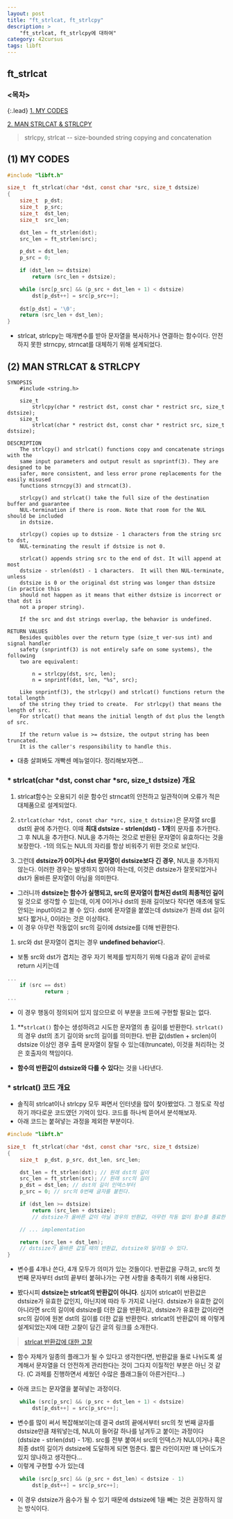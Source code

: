 ```yaml
---
layout: post
title: "ft_strlcat, ft_strlcpy"
description: >
    "ft_strlcat, ft_strlcpy에 대하여"
category: 42cursus
tags: libft
---
```


## ft_strlcat

### <목차>
{:.lead}
[1. MY CODES](#1-my-codes)

[2. MAN STRLCAT & STRLCPY](#2-man-strlcat--strlcpy)

> strlcpy, strlcat -- size-bounded string copying and concatenation

## (1) MY CODES
~~~c
#include "libft.h"

size_t	ft_strlcat(char *dst, const char *src, size_t dstsize)
{
	size_t	p_dst;
	size_t	p_src;
	size_t	dst_len;
	size_t	src_len;

	dst_len = ft_strlen(dst);
	src_len = ft_strlen(src);

	p_dst = dst_len;
	p_src = 0;

	if (dst_len >= dstsize)
		return (src_len + dstsize);

	while (src[p_src] && (p_src + dst_len + 1) < dstsize)
		dst[p_dst++] = src[p_src++];
		
	dst[p_dst] = '\0';
	return (src_len + dst_len);
}
~~~
- strlcat, strlcpy는 매개변수를 받아 문자열을 복사하거나 연결하는 함수이다. 안전하지 못한 strncpy, strncat를 대체하기 위해 설계되었다.

## (2) MAN STRLCAT & STRLCPY
~~~plain
SYNOPSIS
	#include <string.h>

	size_t
		strlcpy(char * restrict dst, const char * restrict src, size_t dstsize);
	size_t
		strlcat(char * restrict dst, const char * restrict src, size_t dstsize);

DESCRIPTION
	The strlcpy() and strlcat() functions copy and concatenate strings with the 
	same input parameters and output result as snprintf(3). They are designed to be 
	safer, more consistent, and less error prone replacements for the easily misused
	functions strncpy(3) and strncat(3).

	strlcpy() and strlcat() take the full size of the destination buffer and guarantee 
	NUL-termination if there is room. Note that room for the NUL should be included 
	in dstsize.

	strlcpy() copies up to dstsize - 1 characters from the string src to dst, 
	NUL-terminating the result if dstsize is not 0.

	strlcat() appends string src to the end of dst. It will append at most 
	dstsize - strlen(dst) - 1 characters.  It will then NUL-terminate, unless
	dstsize is 0 or the original dst string was longer than dstsize (in practice this 
	should not happen as it means that either dstsize is incorrect or that dst is 
	not a proper string).

	If the src and dst strings overlap, the behavior is undefined.

RETURN VALUES
	Besides quibbles over the return type (size_t ver-sus int) and signal handler 
	safety (snprintf(3) is not entirely safe on some systems), the following 
	two are equivalent:

		n = strlcpy(dst, src, len);
		n = snprintf(dst, len, "%s", src);

	Like snprintf(3), the strlcpy() and strlcat() functions return the total length
	of the string they tried to create.  For strlcpy() that means the length of src.
	For strlcat() that means the initial length of dst plus the length of src.

	If the return value is >= dstsize, the output string has been truncated.
	It is the caller's responsibility to handle this.
~~~

- 대충 살펴봐도 개빡센 메뉴얼이다. 정리해보자면...

### * strlcat(char *dst, const char *src, size_t dstsize) 개요
1.  strlcat함수는 오용되기 쉬운 함수인 strncat의 안전하고 일관적이며 오류가 적은 대체품으로 설계되었다.

1.  `strlcat(char *dst, const char *src, size_t dstsize)`은 문자열 src를 dst의 끝에 추가한다. 이때 **최대 dstsize - strlen(dst) - 1개**의 문자를 추가한다. 그 후 NUL을 추가한다. NUL을 추가하는 것으로 반환된 문자열이 유효하다는 것을 보장한다. -1의 의도는 NUL의 자리를 항상 비워주기 위한 것으로 보인다.

1.  그런데 **dstsize가 0이거나 dst 문자열이 dstsize보다 긴 경우**, NUL을 추가하지 않는다. 이러한 경우는 발생하지 않아야 하는데, 이것은 dstsize가 잘못되었거나 dst가 올바른 문자열이 아님을 의미한다.
  - 그러니까 **dstsize는 함수가 실행되고, src의 문자열이 합쳐진 dst의 최종적인 길이**일 것으로 생각할 수 있는데, 이게 0이거나 dst의 원래 길이보다 작다면 애초에 말도 안되는 input이라고 볼 수 있다. dst에 문자열을 붙였는데 dstsize가 원래 dst 길이보다 짧거나, 0이라는 것은 이상하다.
  - 이 경우 아무런 작동없이 src의 길이에 dstsize를 더해 반환한다.

1. src와 dst 문자열이 겹치는 경우 **undefined behavior**다.
  - 보통 src와 dst가 겹치는 경우 자기 복제를 방지하기 위해 다음과 같이 곧바로 return 시키는데
~~~c
...
	if (src == dst)
			return ;
...
~~~
  - 이 경우 행동이 정의되어 있지 않으므로 이 부분을 코드에 구현할 필요는 없다.

1.  **`strlcat()` 함수는 생성하려고 시도한 문자열의 총 길이를 반환한다. `strlcat()`의 경우 dst의 초기 길이와 src의 길이를 의미한다. 반환 값(dstlen + srclen)이 dstsize 이상인 경우 출력 문자열이 잘릴 수 있는데(truncate), 이것을 처리하는 것은 호출자의 책임이다.
  - **함수의 반환값이 dstsize와 다를 수 있다**는 것을 나타낸다.

### * strlcat() 코드 개요
- 솔직히 strlcat이나 strlcpy 모두 짜면서 인터넷을 많이 찾아봤었다. 그 정도로 작성하기 까다로운 코드였던 기억이 있다. 코드를 하나씩 뜯어서 분석해보자. 
- 아래 코드는 붙혀넣는 과정을 제외한 부분이다.

~~~c
#include "libft.h"

size_t	ft_strlcat(char *dst, const char *src, size_t dstsize)
{
	size_t	p_dst, p_src, dst_len, src_len;

	dst_len = ft_strlen(dst); // 원래 dst의 길이
	src_len = ft_strlen(src); // 원래 src의 길이
	p_dst = dst_len; // dst의 길이 인덱스부터 
	p_src = 0; // src의 0번째 글자를 붙힌다.

	if (dst_len >= dstsize)
		return (src_len + dstsize); 
		// dstsize가 올바른 값이 아닐 경우의 반환값, 아무런 작동 없이 함수를 종료한다.

	// ... implementation

	return (src_len + dst_len); 
	// dstsize가 올바른 값일 때의 반환값, dstsize와 달라질 수 있다.
}
~~~

- 변수를 4개나 쓴다, 4개 모두가 의미가 있는 것들이다. 반환값을 구하고, src의 첫 번째 문자부터 dst의 끝부터 붙혀나가는 구현 사항을 충족하기 위해 사용된다. 

- 봤다시피 **dstsize는 strlcat의 반환값이 아니다**. 심지어 strlcat이 반환값은 dstsize가 유효한 값인지, 아닌지에 따라 두 가지로 나뉜다. dstsize가 유효한 값이 아니라면 src의 길이에 dstsize를 더한 값을 반환하고, dstsize가 유효한 값이라면 src의 길이에 원본 dst의 길이를 더한 값을 반환한다. strlcat의 반환값이 왜 이렇게 설계되었는지에 대한 고찰이 담긴 글의 링크를 소개한다.

> [strlcat 반환값에 대한 고찰](https://ksabs.tistory.com/216)

- 함수 자체가 일종의 플래그가 될 수 있다고 생각한다면, 반환값을 둘로 나뉘도록 설계해서 문자열을 더 안전하게 관리한다는 것이 그다지 이질적인 부분은 아닌 것 같다. (C 과제를 진행하면서 세웠던 수많은 플래그들이 아른거린다...)

- 아래 코드는 문자열을 붙혀넣는 과정이다.

~~~c
	while (src[p_src] && (p_src + dst_len + 1) < dstsize)
		dst[p_dst++] = src[p_src++];
~~~

- 변수를 많이 써서 복잡해보이는데 결국 dst의 끝에서부터 src의 첫 번째 글자를 dstsize만큼 채워넣는데, NUL이 들어갈 하나를 남겨두고 붙이는 과정이다(dstsize - strlen(dst) - 1개). src를 전부 붙여서 src의 인덱스가 NUL이거나 혹은 최종 dst의 길이가 dstsize에 도달하게 되면 멈춘다. 짧은 라인이지만 꽤 난이도가 있지 않나하고 생각한다...
- 이렇게 구현할 수가 있는데

~~~c
	while (src[p_src] && (p_src + dst_len) < dstsize - 1)
		dst[p_dst++] = src[p_src++];
~~~

- 이 경우 dstsize가 음수가 될 수 있기 때문에 dstsize에 1을 빼는 것은 권장하지 않는 방식이다. 